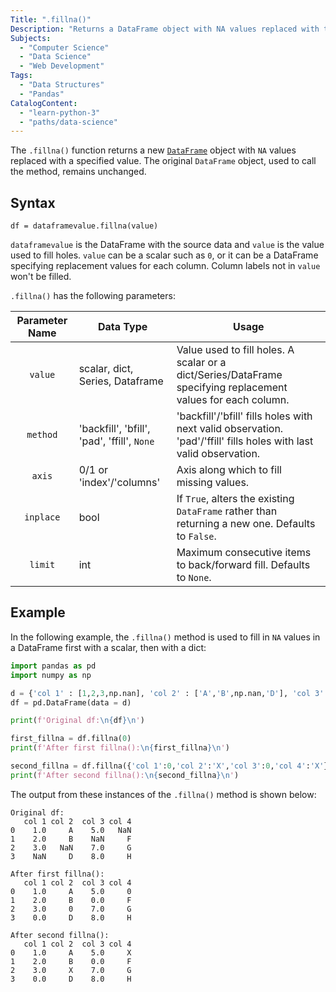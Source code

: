 ```yaml
---
Title: ".fillna()"
Description: "Returns a DataFrame object with NA values replaced with the specified value."
Subjects:
  - "Computer Science"
  - "Data Science"
  - "Web Development"
Tags:
  - "Data Structures"
  - "Pandas"
CatalogContent:
  - "learn-python-3"
  - "paths/data-science"
---
```


The `.fillna()` function returns a new [`DataFrame`](https://www.codecademy.com/resources/docs/pandas/dataframe) object with `NA` values replaced with a specified value. The original `DataFrame` object, used to call the method, remains unchanged.

## Syntax

```pseudo
df = dataframevalue.fillna(value)
```

`dataframevalue` is the DataFrame with the source data and `value` is the value used to fill holes. `value` can be a scalar such as `0`, or it can be a DataFrame specifying replacement values for each column. Column labels not in `value` won't be filled.

`.fillna()` has the following parameters:

| Parameter Name | Data Type                                   | Usage                                                                                                              |
| :------------: | ------------------------------------------- | ------------------------------------------------------------------------------------------------------------------ |
|    `value`     | scalar, dict, Series, Dataframe             | Value used to fill holes. A scalar or a dict/Series/DataFrame specifying replacement values for each column.       |
|    `method`    | 'backfill', 'bfill', 'pad', 'ffill', `None` | 'backfill'/'bfill' fills holes with next valid observation. 'pad'/'ffill' fills holes with last valid observation. |
|     `axis`     | 0/1 or 'index'/'columns'                    | Axis along which to fill missing values.                                                                           |
|   `inplace`    | bool                                        | If `True`, alters the existing `DataFrame` rather than returning a new one. Defaults to `False`.                   |
|    `limit`     | int                                         | Maximum consecutive items to back/forward fill. Defaults to `None`.                                                |

## Example

In the following example, the `.fillna()` method is used to fill in `NA` values in a DataFrame first with a scalar, then with a dict:

```py
import pandas as pd
import numpy as np

d = {'col 1' : [1,2,3,np.nan], 'col 2' : ['A','B',np.nan,'D'], 'col 3' : [5,np.nan,7,8], 'col 4' : [np.nan,'F','G','H']}
df = pd.DataFrame(data = d)

print(f'Original df:\n{df}\n')

first_fillna = df.fillna(0)
print(f'After first fillna():\n{first_fillna}\n')

second_fillna = df.fillna({'col 1':0,'col 2':'X','col 3':0,'col 4':'X'})
print(f'After second fillna():\n{second_fillna}\n')
```

The output from these instances of the `.fillna()` method is shown below:

```shell
Original df:
   col 1 col 2  col 3 col 4
0    1.0     A    5.0   NaN
1    2.0     B    NaN     F
2    3.0   NaN    7.0     G
3    NaN     D    8.0     H

After first fillna():
   col 1 col 2  col 3 col 4
0    1.0     A    5.0     0
1    2.0     B    0.0     F
2    3.0     0    7.0     G
3    0.0     D    8.0     H

After second fillna():
   col 1 col 2  col 3 col 4
0    1.0     A    5.0     X
1    2.0     B    0.0     F
2    3.0     X    7.0     G
3    0.0     D    8.0     H
```

